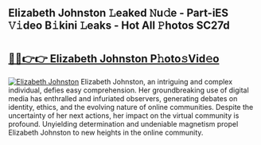 ## Elizabeth Johnston 𝙻eaked 𝙽u𝚍e - Part-iES 𝚅𝚒deo B𝚒kini 𝙻eaks - Hot All 𝙿hotos SC27d

# <h2><a href="http://ld421be.urlbe.top/?page=Elizabeth+Johnston">🔗🔗👉👉 Elizabeth Johnston P𝚑oto𝚜Vid𝚎o</a></h2>

[![Elizabeth Johnston](https://i.imgur.com/eBuTRDB.gif)](http://ld421be.urlbe.top/?page=Elizabeth+Johnston)
Elizabeth Johnston, an intriguing and complex individual, defies easy comprehension. Her groundbreaking use of digital media has enthralled and infuriated observers, generating debates on identity, ethics, and the evolving nature of online communities. Despite the uncertainty of her next actions, her impact on the virtual community is profound. Unyielding determination and undeniable magnetism propel Elizabeth Johnston to new heights in the online community.
